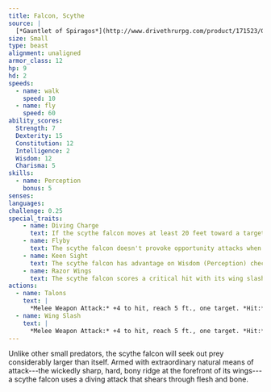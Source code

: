 ```yaml
---
title: Falcon, Scythe
source: |
  [*Gauntlet of Spiragos*](http://www.drivethrurpg.com/product/171523/Gauntlet-of-Spiragos-5E-OGL-adventure)
size: Small
type: beast
alignment: unaligned
armor_class: 12
hp: 9
hd: 2
speeds:
  - name: walk
    speed: 10
  - name: fly
    speed: 60
ability_scores:
  Strength: 7
  Dexterity: 15
  Constitution: 12
  Intelligence: 2
  Wisdom: 12
  Charisma: 5
skills:
  - name: Perception
    bonus: 5
senses:
languages:
challenge: 0.25
special_traits:
    - name: Diving Charge
      text: If the scythe falcon moves at least 20 feet toward a target and then hits it with a wing slash attack on the same turn, the target takes an extra 2 (1d4) slashing damage.
    - name: Flyby
      text: The scythe falcon doesn't provoke opportunity attacks when it flies out of an enemy's reach.
    - name: Keen Sight
      text: The scythe falcon has advantage on Wisdom (Perception) checks that rely on sight.
    - name: Razor Wings
      text: The scythe falcon scores a critical hit with its wing slash attack on a 19 or 20.
actions:
  - name: Talons
    text: |
      *Melee Weapon Attack:* +4 to hit, reach 5 ft., one target. *Hit:* 4 (1d4+2) slashing damage.
  - name: Wing Slash
    text: |
      *Melee Weapon Attack:* +4 to hit, reach 5 ft., one target. *Hit:* 4 (1d4+2) slashing damage.
---
```


Unlike other small predators, the scythe falcon will seek out prey considerably larger than itself. Armed with extraordinary natural means of attack---the wickedly sharp, hard, bony ridge at the forefront of its wings---a scythe falcon uses a diving attack that shears through flesh and bone.
